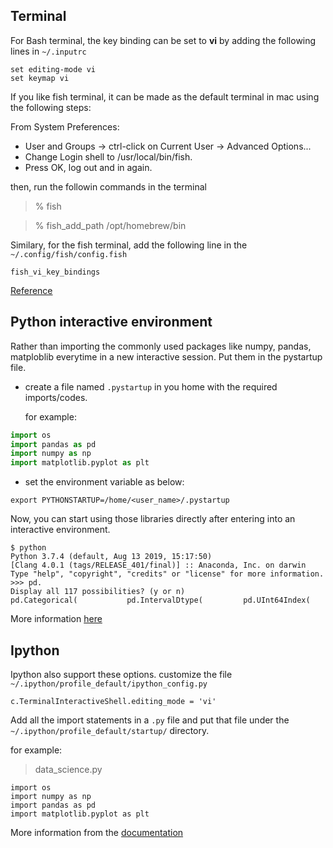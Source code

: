 ## Terminal

For Bash terminal, the key binding can be set to **vi** by adding the following lines in `~/.inputrc`
```
set editing-mode vi
set keymap vi
```
If you like fish terminal, it can be made as the default terminal in mac using the following steps:


 From System Preferences: 
  - User and Groups → ctrl-click on Current User → Advanced Options... 
  - Change Login shell to /usr/local/bin/fish.
  - Press OK, log out and in again.

then, run the followin commands in the terminal
 > % fish

 > % fish_add_path /opt/homebrew/bin

Similary, for the fish terminal, add the following line in the `~/.config/fish/config.fish`
```
fish_vi_key_bindings
```
[Reference](https://stackoverflow.com/questions/28444740/how-to-use-vi-mode-in-fish-shell)

## Python interactive environment

Rather than importing the commonly used packages like numpy, pandas, matploblib everytime in a new interactive session. Put them in the pystartup file. 

- create a file named `.pystartup` in you home with the required imports/codes. 

  for example:

```python
import os
import pandas as pd
import numpy as np
import matplotlib.pyplot as plt
```

 - set the environment variable as below:
 ```
 export PYTHONSTARTUP=/home/<user_name>/.pystartup
 ```


Now, you can start using those libraries directly after entering into an interactive environment.
```
$ python
Python 3.7.4 (default, Aug 13 2019, 15:17:50) 
[Clang 4.0.1 (tags/RELEASE_401/final)] :: Anaconda, Inc. on darwin
Type "help", "copyright", "credits" or "license" for more information.
>>> pd.
Display all 117 possibilities? (y or n)
pd.Categorical(           pd.IntervalDtype(         pd.UInt64Index(
```
More information [here](https://docs.python.org/3.0/tutorial/interactive.html#history-substitution)

## Ipython

Ipython also support these options. customize the file `~/.ipython/profile_default/ipython_config.py` 

```
c.TerminalInteractiveShell.editing_mode = 'vi'
```
Add all the import statements in a `.py` file and put that file under the `~/.ipython/profile_default/startup/` directory.

for example:
> data_science.py
```
import os
import numpy as np
import pandas as pd
import matplotlib.pyplot as plt
```
More information from the [documentation](https://ipython.readthedocs.io/en/stable/interactive/tutorial.html?highlight=startup#startup-files)
